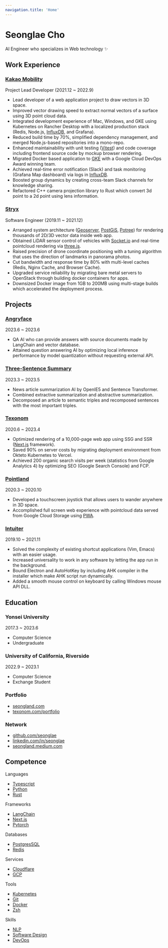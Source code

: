 ```yaml
---
navigation.title: 'Home'
---
```


# Seonglae Cho

AI Engineer who specializes in Web technology :sparkles:


## Work Experience

### [Kakao Mobility](https://www.linkedin.com/company/kakaomobility/)

Project Lead Developer (2021.12 ~ 2022.9)

- Lead developer of a web application project to draw vectors in 3D space.
- Improved vector drawing speed to extract normal vectors of a surface using 3D point cloud data.
- Integrated development experience of Mac, Windows, and GKE using Kubernetes on Rancher Desktop with a localized production stack (Redis, Node.js, [InfluxDB](https://texonom.com/eeccbffc14da40b0944ba7dca325b892), and Grafana).
- Reduced build time by 70%, simplified dependency management, and merged Node.js-based repositories into a mono-repo.
- Enhanced maintainability with unit testing ([Vitest](https://texonom.com/Vitest-fb3fe375534c422d859aaa78e7287b0f?pvs=4)) and code coverage including frontend source code by mockup browser rendering.
- Migrated Docker based application to [GKE](https://texonom.com/44840d7176fa4953b8c32f491f5da2f9) with a Google Cloud DevOps Award winning team.
- Achieved real-time error notification (Slack) and task monitoring (Grafana Map dashboard) via logs in [InfluxDB](https://texonom.com/eeccbffc14da40b0944ba7dca325b892).
- Boosted group dynamics by creating cross-team Slack channels for knowledge sharing.
- Refactored C++ camera projection library to Rust which convert 3d point to a 2d point using lens information.

### [Stryx](https://www.linkedin.com/company/stryxhdmap/)

Software Engineer (2019.11 ~ 2021.12)

- Arranged system architecture ([Geoserver](https://texonom.com/bce7d9abfd0940bbb4471d83f6fdee2e), [PostGiS](https://texonom.com/2f90e5cb97f54b7a93c03fc74e196c0b), [Potree](https://texonom.com/c956aef2e1be43da98045c9bf6547db8)) for rendering thousands of 2D/3D vector data inside web app.
- Obtained LiDAR sensor control of vehicles with [Socket.io](http://Socket.io) and real-time pointcloud rendering via [three.js](https://texonom.com/078689fc5a6247c5a2f2d7ae7e799487).
- Raised precision of drone coordinate positioning with a tuning algorithm that uses the direction of landmarks in panorama photos.
- Cut bandwidth and response time by 80% with multi-level caches (Redis, Nginx Cache, and Browser Cache).
- Upgraded service reliability by migrating bare metal servers to OpenStack through building docker containers for apps.
- Downsized Docker image from 1GB to 200MB using multi-stage builds which accelerated the deployment process.

## Projects

### [Angryface](https://github.com/seonglae/angryface)

2023.6 ~ 2023.6

- QA AI who can provide answers with source documents made by LangChain and vector database.
- Attained question answering AI by optimizing local inference performance by model quantization without requesting external API.

### [Three-Sentence Summary](https://github.com/sjyyj/sjyyj)

2023.3 ~ 2023.5

- News article summarization AI by OpenIE5 and Sentence Transformer.
- Combined extractive summarization and abstractive summarization.
- Decomposed an article to semantic triples and recomposed sentences with the most important triples.

### [Texonom](https://texonom.com)

2020.6 ~ 2023.4

- Optimized rendering of a 10,000-page web app using SSG and SSR ([Next.js](https://threetrees.cloud/nextjs-a75e711438774ea5aaffeb913b3173f0) framework).
- Saved 90% on server costs by migrating deployment environment from Okteto Kubernetes to Vercel.
- Achieved 200 organic search visits per week (statistics from Google Analytics 4) by optimizing SEO (Google Search Console) and FCP.

### [Pointland](http://point.seongland.com)

2020.3 ~ 2020.10

- Developed a touchscreen joystick that allows users to wander anywhere in 3D space.
- Accomplished full screen web experience with pointcloud data served from Google Cloud Storage using [PWA](https://texonom.com/ce30bfc4fc164a59ac2ca0b01f23edf7).

### [Intuiter](https://intuiter.vercel.app/en/index.html)

2019.10 ~ 2021.11

- Solved the complexity of existing shortcut applications (Vim, Emacs) with an easier usage.
- Increased universality to work in any software by letting the app run in the background.
- Bound Electron and AutoHotKey by including AHK compiler in the installer which make AHK script run dynamically.
- Added a smooth mouse control on keyboard by calling Windows mouse API DLL.






## Education

### Yonsei University

2017.3 ~ 2023.6

- Computer Science
- Undergraduate

### University of California, Riverside

2022.9 ~ 2023.1

- Computer Science
- Exchange Student

### Portfolio

- [seongland.com](https://seongland.com)
- [texonom.com/portfolio](https://texonom.com/portfolio)

### Network

- [github.com/seonglae](https://github.com/seonglae)
- [linkedin.com/in/seonglae](https://www.linkedin.com/in/seonglae/)
- [seongland.medium.com](https://seongland.medium.com/)

## Competence

Languages

- [Typescript](https://threetrees.cloud/c30005ca7aeb48189fb2fbf9acad81e3)
- [Python](https://texonom.com/620b70e49f334d789295ba5c5ad27878)
- [Rust](https://texonom.com/c93dcd46f02349549c8fc36092e71766)

Frameworks

- [LangChain](https://texonom.com/945567c597364cbb98336ca08c059856)
- [Next.js](https://texonom.com/nextjs-a75e711438774ea5aaffeb913b3173f0)
- [Pytorch](https://texonom.com/2dd232d99b3a46d5b7d1e4e686070686)

Databases

- [PostgresSQL](https://texonom.com/3ae3f466dca04db5a5e1d1f8560f1cfb)
- [Redis](https://threetrees.cloud/0160526170bd4e63a8d0963c98c09fc5)

Services

- [Cloudflare](https://texonom.com/878e4d0e330a430f9b2fe653de49c523)
- [GCP](https://texonom.com/dc29aee7d3da4cfbaed3f8bce47e8424)

Tools

- [Kubernetes](https://texonom.com/e84d655289d447619f131783283b9b94)
- [Git](https://texonom.com/873d03ec534e4e5e977ab11f38cb2471)
- [Docker](https://texonom.com/103c7b90450f45bda55b9b75d0d9e73a)
- [Zsh](https://texonom.com/74e30ef283ce49ffa784c5637fc26edd)

Skills

- [NLP](https://texonom.com/e0ae7b40dd23463ea7bc92195d6ec7fd)
- [Software Design](https://texonom.com/dcd5c4444a5242898d9a5b2c535cbe08)
- [DevOps](https://texonom.com/service-management-69f0f726352645ea85222b683794a6e0)


